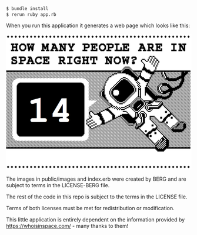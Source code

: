 ```
$ bundle install
$ rerun ruby app.rb
```

When you run this application it generates a web page which looks like this:

![Sample screenshot of what the output looks like](example-screenshot.png)

The images in public/images and index.erb were created by BERG and are subject to terms in the LICENSE-BERG file.

The rest of the code in this repo is subject to the terms in the LICENSE file.

Terms of both licenses must be met for redistribution or modification.

This little application is entirely dependent on the information provided by https://whoisinspace.com/ - many thanks to them!